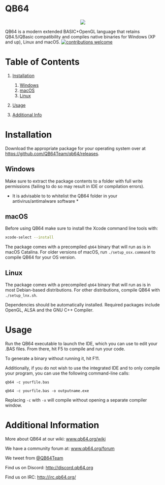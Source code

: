 # QB64

<p align="center">
<img src="https://user-images.githubusercontent.com/10699359/72663483-f768a580-39d1-11ea-8d1d-d3f0955ab542.png"/>
</p

QB64 is a modern extended BASIC+OpenGL language that retains QB4.5/QBasic compatibility and compiles native binaries for Windows (XP and up), Linux and macOS.
[![contributions welcome](https://img.shields.io/badge/contributions-welcome-brightgreen.svg?style=flat)](https://github.com/QB64Team/qb64/issues)

# Table of Contents
1. [Installation](#Installation)
    1. [Windows](#Windows)
    2. [macOS](#macOS)
    3. [Linux](#Linux)

2.  [Usage](#Usage)
3.  [Additional Info](#Additional_Info)

# Installation <a name="Installation"></a>
Download the appropriate package for your operating system over at https://github.com/QB64Team/qb64/releases.

## Windows <a name="Windows"></a>

Make sure to extract the package contents to a folder with full write permissions (failing to do so may result in IDE or compilation errors).

* It is advisable to to whitelist the QB64 folder in your antivirus/antimalware software *

## macOS <a name="macOS"></a>
Before using QB64 make sure to install the Xcode command line tools with:
```bash
xcode-select --install
```

The package comes with a precompiled `qb64` binary that will run as is in macOS Catalina. For older versions of macOS, run ```./setup_osx.command``` to compile QB64 for your OS version.

## Linux <a name="Linux"></a>
The package comes with a precompiled `qb64` binary that will run as is in most Debian-based distributions. For other distributions, compile QB64 with ```./setup_lnx.sh```.

Dependencies should be automatically installed. Required packages include OpenGL, ALSA and the GNU C++ Compiler.

# Usage <a name="Usage"></a>
Run the QB64 executable to launch the IDE, which you can use to edit your .BAS files. From there, hit F5 to compile and run your code.

To generate a binary without running it, hit F11.

Additionally, if you do not wish to use the integrated IDE and to only compile your program, you can use the following command-line calls:

```qb64 -c yourfile.bas```

```qb64 -c yourfile.bas -o outputname.exe```

Replacing `-c` with `-x` will compile without opening a separate compiler window.


# Additional Information <a name="Additional_Info"></a>
More about QB64 at our wiki: www.qb64.org/wiki

We have a community forum at: www.qb64.org/forum

We tweet from [@QB64Team](https://twitter.com/QB64team)

Find us on Discord: http://discord.qb64.org

Find us on IRC: http://irc.qb64.org/
